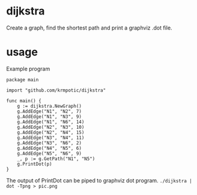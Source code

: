 # dijkstra

Create a graph, find the shortest path and print a graphviz .dot file.

# usage

Example program
```
package main

import "github.com/krmpotic/dijkstra"

func main() {
	g := dijkstra.NewGraph()
	g.AddEdge("N1", "N2", 7)
	g.AddEdge("N1", "N3", 9)
	g.AddEdge("N1", "N6", 14)
	g.AddEdge("N2", "N3", 10)
	g.AddEdge("N2", "N4", 15)
	g.AddEdge("N3", "N4", 11)
	g.AddEdge("N3", "N6", 2)
	g.AddEdge("N4", "N5", 6)
	g.AddEdge("N5", "N6", 9)
	_, p := g.GetPath("N1", "N5")
	g.PrintDot(p)
}
```

The output of PrintDot can be piped to graphviz dot program.
`./dijkstra | dot -Tpng > pic.png`


